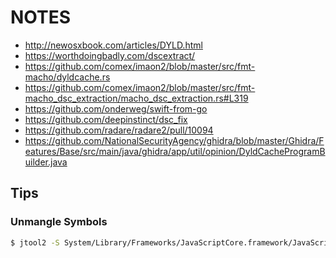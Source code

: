 # NOTES

- <http://newosxbook.com/articles/DYLD.html>
- <https://worthdoingbadly.com/dscextract/>
- <https://github.com/comex/imaon2/blob/master/src/fmt-macho/dyldcache.rs>
- <https://github.com/comex/imaon2/blob/master/src/fmt-macho_dsc_extraction/macho_dsc_extraction.rs#L319>
- <https://github.com/onderweg/swift-from-go>
- <https://github.com/deepinstinct/dsc_fix>
- <https://github.com/radare/radare2/pull/10094>
- <https://github.com/NationalSecurityAgency/ghidra/blob/master/Ghidra/Features/Base/src/main/java/ghidra/app/util/opinion/DyldCacheProgramBuilder.java>

## Tips

### Unmangle Symbols

```bash
$ jtool2 -S System/Library/Frameworks/JavaScriptCore.framework/JavaScriptCore | cut -d" " -f3 | xargs -I% sh -c "echo % | cut -c 2- | c++filt"
```
